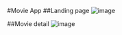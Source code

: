 #Movie App
##Landing page
![image](https://github.com/user-attachments/assets/2512feff-f8d4-4f23-97cc-c439bbfd669a)

##Movie detail 
![image](https://github.com/user-attachments/assets/5c816306-23fd-45e3-8f5d-86d31ba48a61)

